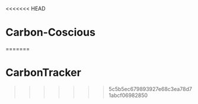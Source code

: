 <<<<<<< HEAD
# Carbon-Coscious
=======
# CarbonTracker
>>>>>>> 5c5b5ec679893927e68c3ea78d71abcf06982850
